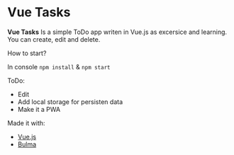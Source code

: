 # Vue Tasks

**Vue Tasks** Is a simple ToDo app writen in Vue.js as excersice and learning. You can create, edit and delete.

How to start?

In console `npm install` & `npm start`

ToDo:
- Edit
- Add local storage for persisten data
- Make it a PWA

Made it with:
- [Vue.js](https://vuejs.org)
- [Bulma](https://bulma.io)
